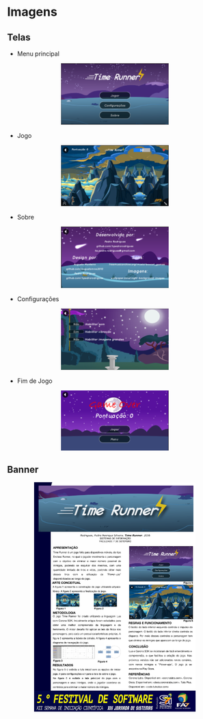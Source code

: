 # Imagens

## Telas

- Menu principal

<p align="center"><img src="./../assets/images/docs/time_runner.png?raw=true" width="50%" height="50%" alt="Menu Principal"/></p>

- Jogo

<p align="center"><img src="./../assets/images/docs/time_runner_game.png?raw=true" width="50%" height="50%" alt="Jogo"/></p>

- Sobre

<p align="center"><img src="./../assets/images/docs/time_runner_about.png?raw=true" width="50%" height="50%" alt="Sobre"/></p>

- Configurações

<p align="center"><img src="./../assets/images/docs/time_runner_settings.png?raw=true" width="50%" height="50%" alt="Configurações"/></p>

- Fim de Jogo

<p align="center"><img src="./../assets/images/docs/time_runner_game_over.png?raw=true" width="50%" height="50%" alt="Fim de Jogo"/></p>

## Banner

<p align="center"><img src="./../assets/images/docs/banner/Banner - Time Runner.png?raw=true" width="75%" height="75%" alt="Banner"/></p>